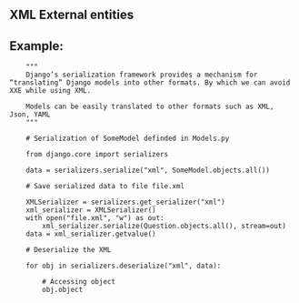 XML External entities
-------

## Example:

	    """
		Django’s serialization framework provides a mechanism for “translating” Django models into other formats. By which we can avoid XXE while using XML. 
		
		Models can be easily translated to other formats such as XML, Json, YAML
		"""

		# Serialization of SomeModel definded in Models.py

		from django.core import serializers 

		data = serializers.serialize("xml", SomeModel.objects.all())

		# Save serialized data to file file.xml	

		XMLSerializer = serializers.get_serializer("xml")
		xml_serializer = XMLSerializer()
		with open("file.xml", "w") as out:
			xml_serializer.serialize(Question.objects.all(), stream=out)
		data = xml_serializer.getvalue()

		# Deserialize the XML

		for obj in serializers.deserialize("xml", data):
	    	
	    	# Accessing object
	    	obj.object


	    





	
